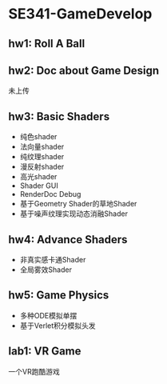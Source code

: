 # SE341-GameDevelop

## hw1: Roll A Ball

## hw2: Doc about Game Design

未上传

## hw3: Basic Shaders
* 纯色shader
* 法向量shader
* 纯纹理shader
* 漫反射shader
* 高光shader
* Shader GUI
* RenderDoc Debug
* 基于Geometry Shader的草地Shader
* 基于噪声纹理实现动态消融Shader

## hw4: Advance Shaders
* 非真实感卡通Shader
* 全局雾效Shader

## hw5: Game Physics
* 多种ODE模拟单摆
* 基于Verlet积分模拟头发

## lab1: VR Game
一个VR跑酷游戏
